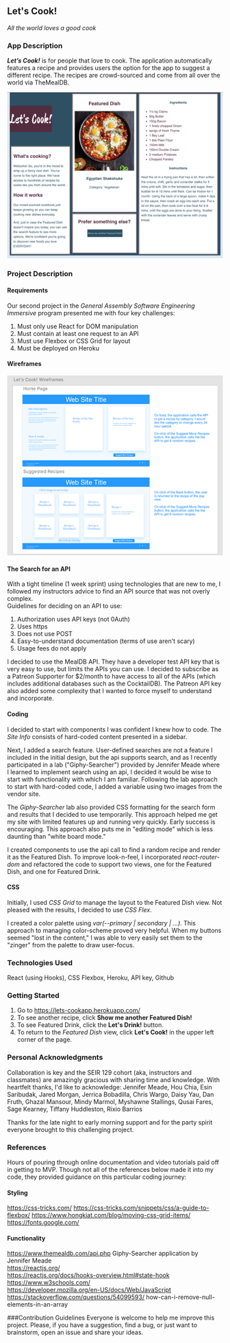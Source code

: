 ## Let's Cook!

_All the world loves a good cook_

### App Description

**_Let’s Cook!_** is for people that love to cook. The application automatically features a recipe and provides users the option for the app to suggest a different recipe. The recipes are crowd-sourced and come from all over the world via TheMealDB.

![Let's Cook!](/public/images/lets-cook-v1.png)

### Project Description

#### Requirements

Our second project in the _General Assembly Software Engineering Immersive_ program presented me with four key challenges:

1. Must only use React for DOM manipulation
2. Must contain at least one request to an API
3. Must use Flexbox or CSS Grid for layout
4. Must be deployed on Heroku

#### Wireframes

![Let's Cook!](/public/images/lets-cook-wireframes.png)

#### The Search for an API

With a tight timeline (1 week sprint) using technologies that are new to me, I followed my instructors advice to find an API source that was not overly complex.  
Guidelines for deciding on an API to use:

1. Authorization uses API keys (not 0Auth)
2. Uses https
3. Does not use POST
4. Easy-to-understand documentation (terms of use aren't scary)
5. Usage fees do not apply

I decided to use the MealDB API. They have a developer test API key that is very easy to use, but limits the APIs you can use. I decided to subscribe as a Patreon Supporter for \$2/month to have access to all of the APIs (which includes additional databases such as the CocktailDB). The Patreon API key also added some complexity that I wanted to force myself to understand and incorporate.

#### Coding

I decided to start with components I was confident I knew how to code. The _Site Info_ consists of hard-coded content presented in a sidebar.

Next, I added a search feature. User-defined searches are not a feature I included in the initial design, but the api supports search, and as I recently participated in a lab ("Giphy-Searcher") provided by Jennifer Meade where I learned to implement search using an api, I decided it would be wise to start with functionality with which I am familiar. Following the lab approach to start with hard-coded code, I added a variable using two images from the vendor site.

The _Giphy-Searcher_ lab also provided CSS formatting for the search form and results that I decided to use temporarily. This approach helped me get my site with limited features up and running very quickly. Early success is encouraging. This approach also puts me in "editing mode" which is less daunting than "white board mode."

I created components to use the api call to find a random recipe and render it as the Featured Dish. To improve look-n-feel, I incorporated _react-router-dom_ and refactored the code to support two views, one for the Featured Dish, and one for Featured Drink.

#### CSS

Initially, I used _CSS Grid_ to manage the layout to the Featured Dish view. Not pleased with the results, I decided to use _CSS Flex_.

I created a color palette using _var(--primary | secondary | ...)_. This approach to managing color-scheme proved very helpful. When my buttons seemed "lost in the content," I was able to very easily set them to the "zinger" from the palette to draw user-focus.

### Technologies Used

React (using Hooks), CSS Flexbox, Heroku, API key, Github

### Getting Started

1. Go to https://lets-cookapp.herokuapp.com/
2. To see another recipe, click **Show me another Featured Dish!**
3. To see Featured Drink, click the **Let's Drink!** button.
4. To return to the _Featured Dish_ view, click **Let's Cook!** in the upper left corner of the page.

### Personal Acknowledgments

Collaboration is key and the SEIR 129 cohort (aka, instructors and classmates) are amazingly gracious with sharing time and knowledge. With heartfelt thanks, I'd like to acknowledge:
Jennifer Meade, Hou Chia, Esin Saribudak, Jared Morgan, Jerrica Bobadilla, Chris Wargo, Daisy Yau, Dan Fruth, Ghazal Mansour, Mindy Marmol, Myshawne Stallings, Qusai Fares, Sage Kearney, Tiffany Huddleston, Rixio Barrios

Thanks for the late night to early morning support and for the party spirit everyone brought to this challenging project.

### References

Hours of pouring through online documentation and video tutorials paid off in getting to MVP. Though not all of the references below made it into my code, they provided guidance on this particular coding journey:

#### Styling

https://css-tricks.com/
https://css-tricks.com/snippets/css/a-guide-to-flexbox/
https://www.hongkiat.com/blog/moving-css-grid-items/
https://fonts.google.com/

#### Functionality

https://www.themealdb.com/api.php
Giphy-Searcher application by Jennifer Meade  
https://reactjs.org/  
https://reactjs.org/docs/hooks-overview.html#state-hook  
https://www.w3schools.com/  
https://developer.mozilla.org/en-US/docs/Web/JavaScript  
https://stackoverflow.com/questions/54099593/ how-can-i-remove-null-elements-in-an-array

###Contribution Guidelines
Everyone is welcome to help me improve this project. Please, if you have a suggestion, find a bug, or just want to brainstorm, open an issue and share your ideas.

<!-- unsplash -->
<!-- <a style="background-color:black;color:white;text-decoration:none;padding:4px 6px;font-family:-apple-system, BlinkMacSystemFont, &quot;San Francisco&quot;, &quot;Helvetica Neue&quot;, Helvetica, Ubuntu, Roboto, Noto, &quot;Segoe UI&quot;, Arial, sans-serif;font-size:12px;font-weight:bold;line-height:1.2;display:inline-block;border-radius:3px" href="https://unsplash.com/@goumbik?utm_medium=referral&amp;utm_campaign=photographer-credit&amp;utm_content=creditBadge" target="_blank" rel="noopener noreferrer" title="Download free do whatever you want high-resolution photos from Lukas Blazek"><span style="display:inline-block;padding:2px 3px"><svg xmlns="http://www.w3.org/2000/svg" style="height:12px;width:auto;position:relative;vertical-align:middle;top:-2px;fill:white" viewBox="0 0 32 32"><title>unsplash-logo</title><path d="M10 9V0h12v9H10zm12 5h10v18H0V14h10v9h12v-9z"></path></svg></span><span style="display:inline-block;padding:2px 3px">Lukas Blazek</span></a> -->
